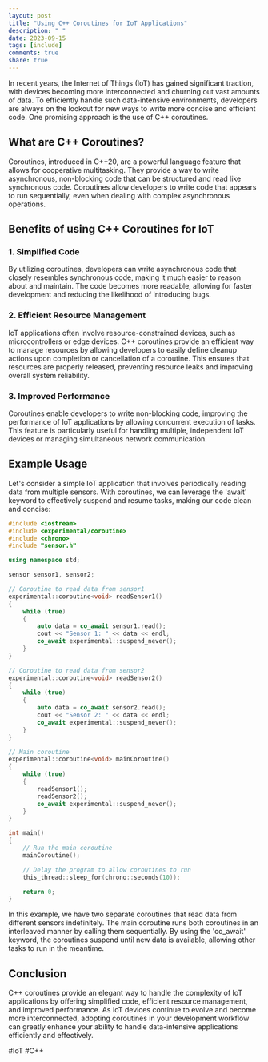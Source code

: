 ```yaml
---
layout: post
title: "Using C++ Coroutines for IoT Applications"
description: " "
date: 2023-09-15
tags: [include]
comments: true
share: true
---
```


In recent years, the Internet of Things (IoT) has gained significant traction, with devices becoming more interconnected and churning out vast amounts of data. To efficiently handle such data-intensive environments, developers are always on the lookout for new ways to write more concise and efficient code. One promising approach is the use of C++ coroutines.

## What are C++ Coroutines?

Coroutines, introduced in C++20, are a powerful language feature that allows for cooperative multitasking. They provide a way to write asynchronous, non-blocking code that can be structured and read like synchronous code. Coroutines allow developers to write code that appears to run sequentially, even when dealing with complex asynchronous operations.

## Benefits of using C++ Coroutines for IoT

### 1. Simplified Code

By utilizing coroutines, developers can write asynchronous code that closely resembles synchronous code, making it much easier to reason about and maintain. The code becomes more readable, allowing for faster development and reducing the likelihood of introducing bugs.

### 2. Efficient Resource Management

IoT applications often involve resource-constrained devices, such as microcontrollers or edge devices. C++ coroutines provide an efficient way to manage resources by allowing developers to easily define cleanup actions upon completion or cancellation of a coroutine. This ensures that resources are properly released, preventing resource leaks and improving overall system reliability.

### 3. Improved Performance

Coroutines enable developers to write non-blocking code, improving the performance of IoT applications by allowing concurrent execution of tasks. This feature is particularly useful for handling multiple, independent IoT devices or managing simultaneous network communication.

## Example Usage

Let's consider a simple IoT application that involves periodically reading data from multiple sensors. With coroutines, we can leverage the 'await' keyword to effectively suspend and resume tasks, making our code clean and concise:

```cpp
#include <iostream>
#include <experimental/coroutine>
#include <chrono>
#include "sensor.h"

using namespace std;

sensor sensor1, sensor2;

// Coroutine to read data from sensor1
experimental::coroutine<void> readSensor1()
{
    while (true)
    {
        auto data = co_await sensor1.read();
        cout << "Sensor 1: " << data << endl;
        co_await experimental::suspend_never();
    }
}

// Coroutine to read data from sensor2
experimental::coroutine<void> readSensor2()
{
    while (true)
    {
        auto data = co_await sensor2.read();
        cout << "Sensor 2: " << data << endl;
        co_await experimental::suspend_never();
    }
}

// Main coroutine
experimental::coroutine<void> mainCoroutine()
{
    while (true)
    {
        readSensor1();
        readSensor2();
        co_await experimental::suspend_never();
    }
}

int main()
{
    // Run the main coroutine
    mainCoroutine();

    // Delay the program to allow coroutines to run
    this_thread::sleep_for(chrono::seconds(10));

    return 0;
}
```

In this example, we have two separate coroutines that read data from different sensors indefinitely. The main coroutine runs both coroutines in an interleaved manner by calling them sequentially. By using the 'co_await' keyword, the coroutines suspend until new data is available, allowing other tasks to run in the meantime.

## Conclusion

C++ coroutines provide an elegant way to handle the complexity of IoT applications by offering simplified code, efficient resource management, and improved performance. As IoT devices continue to evolve and become more interconnected, adopting coroutines in your development workflow can greatly enhance your ability to handle data-intensive applications efficiently and effectively.

#IoT #C++